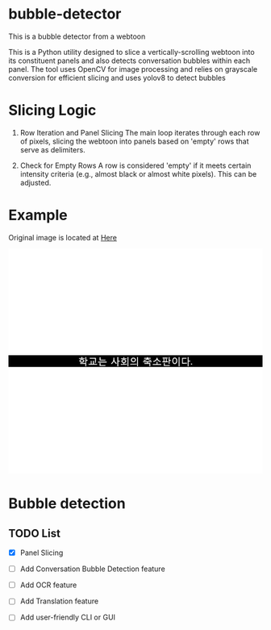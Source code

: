 # bubble-detector
This is a bubble detector from a webtoon

This is a Python utility designed to slice a vertically-scrolling webtoon into its constituent panels and  also detects conversation bubbles within each panel. The tool uses OpenCV for image processing and relies on grayscale conversion for efficient slicing and uses yolov8 to detect bubbles

# Slicing Logic

1. Row Iteration and Panel Slicing
The main loop iterates through each row of pixels, slicing the webtoon into panels based on 'empty' rows that serve as delimiters.

2. Check for Empty Rows
A row is considered 'empty' if it meets certain intensity criteria (e.g., almost black or almost white pixels). This can be adjusted.

# Example

Original image is located at [Here](sample/image/prologue.jpg)

![Alt Text](output.gif)


# Bubble detection

## TODO List

- [x] Panel Slicing
- [ ] Add Conversation Bubble Detection feature
- [ ] Add OCR feature
- [ ] Add Translation feature
- [ ] Add user-friendly CLI or GUI

